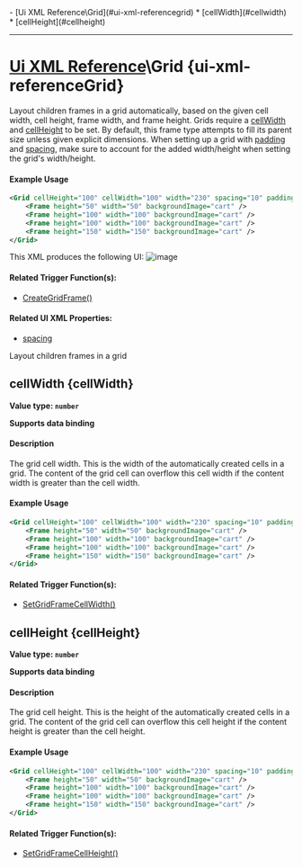 <div id="toc" markdown="1">
- [Ui XML Reference\Grid](#ui-xml-referencegrid)
  * [cellWidth](#cellwidth)
  * [cellHeight](#cellheight)

</div>

***

# [Ui XML Reference](Ui-XML)\\Grid {ui-xml-referenceGrid}

[](overview-start)

Layout children frames in a grid automatically, based on the given cell width, cell height, frame width, and frame height. Grids require a [cellWidth](#cellwidth) and [cellHeight](#cellheight) to be set. By default, this frame type attempts to fill its parent size unless given explicit dimensions. When setting up a grid with [padding](Ui-XML-CommonAttributes#padding) and [spacing](Ui-XML-CommonAttributes#spacing), make sure to account for the added width/height when setting the grid's width/height.



#### Example Usage
[](example-usage-start)
```xml
<Grid cellHeight="100" cellWidth="100" width="230" spacing="10" padding="10" backgroundImage="frame01_blue">
    <Frame height="50" width="50" backgroundImage="cart" />
    <Frame height="100" width="100" backgroundImage="cart" />
    <Frame height="100" width="100" backgroundImage="cart" />
    <Frame height="150" width="150" backgroundImage="cart" />
</Grid>
```
This XML produces the following UI:
![image](https://user-images.githubusercontent.com/34138206/149568162-ee90ffa0-c0a2-4fb6-a716-7fcb5f8f4b8e.png)

[](example-usage-end)

[](extra-section-start)
#### Related Trigger Function(s):
- [CreateGridFrame()](Trigger-API-Reference-DCEI-Functions-Custom-UI#transform-creategridframetransform-parent)

#### Related UI XML Properties:
- [spacing](Ui-XML-CommonAttributes#spacing)
[](extra-section-end)

[](overview-end)

Layout children frames in a grid

## [](Grid.cellWidth)cellWidth {cellWidth}
**Value type: `number`**

**Supports data binding**

[](manual-wiki-start)

#### Description
[](description-start)
The grid cell width. This is the width of the automatically created cells in a grid. The content of the grid cell can overflow this cell width if the content width is greater than the cell width.
[](description-end)



#### Example Usage
[](example-usage-start)
```xml
<Grid cellHeight="100" cellWidth="100" width="230" spacing="10" padding="10" backgroundImage="frame01_blue">
    <Frame height="50" width="50" backgroundImage="cart" />
    <Frame height="100" width="100" backgroundImage="cart" />
    <Frame height="100" width="100" backgroundImage="cart" />
    <Frame height="150" width="150" backgroundImage="cart" />
</Grid>
```
[](example-usage-end)

[](extra-section-start)
#### Related Trigger Function(s):
- [SetGridFrameCellWidth()](Trigger-API-Reference-DCEI-Functions-Custom-UI#void-setgridframecellwidthtransform-ui-float-width)
[](extra-section-end)

[](manual-wiki-end)

## [](Grid.cellHeight)cellHeight {cellHeight}
**Value type: `number`**

**Supports data binding**

[](manual-wiki-start)

#### Description
[](description-start)
The grid cell height. This is the height of the automatically created cells in a grid. The content of the grid cell can overflow this cell height if the content height is greater than the cell height.
[](description-end)

#### Example Usage
[](example-usage-start)
```xml
<Grid cellHeight="100" cellWidth="100" width="230" spacing="10" padding="10" backgroundImage="frame01_blue">
    <Frame height="50" width="50" backgroundImage="cart" />
    <Frame height="100" width="100" backgroundImage="cart" />
    <Frame height="100" width="100" backgroundImage="cart" />
    <Frame height="150" width="150" backgroundImage="cart" />
</Grid>
```
[](example-usage-end)



[](extra-section-start)
#### Related Trigger Function(s):
- [SetGridFrameCellHeight()](Trigger-API-Reference-DCEI-Functions-Custom-UI#void-setgridframecellheighttransform-ui-float-height)
[](extra-section-end)

[](manual-wiki-end)

